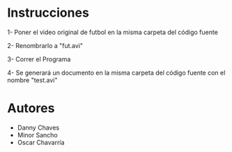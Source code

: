 # Instrucciones
1- Poner el video original de futbol en la misma carpeta del código fuente

2- Renombrarlo a "fut.avi"

3- Correr el Programa

4- Se generará un documento en la misma carpeta del código fuente con el nombre "test.avi"

# Autores
 * Danny Chaves
 * Minor Sancho
 * Oscar Chavarría